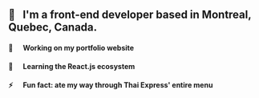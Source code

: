 ##   👋 &nbsp;                         I'm a front-end developer based in Montreal, Quebec, Canada.

#### 🔭 &nbsp;&nbsp;&nbsp;&nbsp;       Working on my portfolio website

#### 🌱 &nbsp;&nbsp;&nbsp;&nbsp;       Learning the React.js ecosystem

#### ⚡ &nbsp;&nbsp;&nbsp;&nbsp;       Fun fact: ate my way through Thai Express' entire menu

